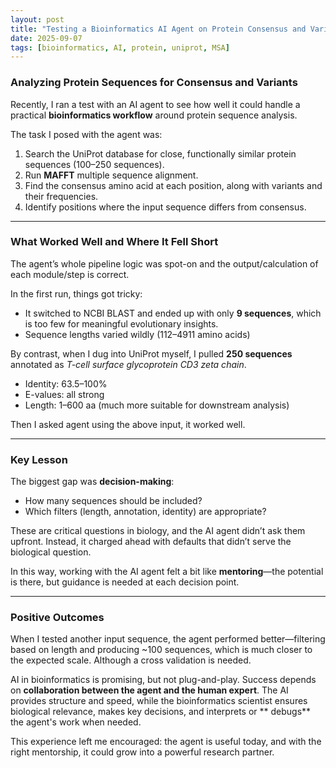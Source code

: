 ```yaml
---
layout: post
title: "Testing a Bioinformatics AI Agent on Protein Consensus and Variant Analysis"
date: 2025-09-07
tags: [bioinformatics, AI, protein, uniprot, MSA]
---
```


### Analyzing Protein Sequences for Consensus and Variants  

Recently, I ran a test with an AI agent to see how well it could handle a practical **bioinformatics workflow** around protein sequence analysis.  

The task I posed with the agent was:  
1. Search the UniProt database for close, functionally similar protein sequences (100–250 sequences).  
2. Run **MAFFT** multiple sequence alignment.  
3. Find the consensus amino acid at each position, along with variants and their frequencies.  
4. Identify positions where the input sequence differs from consensus.  

---

### What Worked Well and Where It Fell Short

The agent’s whole pipeline logic was spot-on and the output/calculation of each module/step is correct.  

In the first run, things got tricky:  

- It switched to NCBI BLAST and ended up with only **9 sequences**, which is too few for meaningful evolutionary insights.  
- Sequence lengths varied wildly (112–4911 amino acids)

By contrast, when I dug into UniProt myself, I pulled **250 sequences** annotated as *T-cell surface glycoprotein CD3 zeta chain*.  
- Identity: 63.5–100%  
- E-values: all strong  
- Length: 1–600 aa (much more suitable for downstream analysis)  

Then I asked agent using the above input, it worked well.

---

### Key Lesson  

The biggest gap was **decision-making**:  
- How many sequences should be included?  
- Which filters (length, annotation, identity) are appropriate?  

These are critical questions in biology, and the AI agent didn’t ask them upfront. Instead, it charged ahead with defaults that didn’t serve the biological question.  

In this way, working with the AI agent felt a bit like **mentoring**—the potential is there, but guidance is needed at each decision point.  

---

### Positive Outcomes  

When I tested another input sequence, the agent performed better—filtering based on length and producing ~100 sequences, which is much closer to the expected scale. Although a cross validation is needed.


AI in bioinformatics is promising, but not plug-and-play. Success depends on **collaboration between the agent and the human expert**. The AI provides structure and speed, while the bioinformatics scientist ensures biological relevance, makes key decisions, and interprets or ** debugs** the agent's work when needed.   

This experience left me encouraged: the agent is useful today, and with the right mentorship, it could grow into a powerful research partner.  

